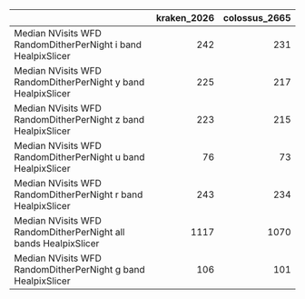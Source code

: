 |                                                                 |   kraken_2026 |   colossus_2665 |
|:----------------------------------------------------------------|--------------:|----------------:|
| Median NVisits WFD RandomDitherPerNight i band HealpixSlicer    |           242 |             231 |
| Median NVisits WFD RandomDitherPerNight y band HealpixSlicer    |           225 |             217 |
| Median NVisits WFD RandomDitherPerNight z band HealpixSlicer    |           223 |             215 |
| Median NVisits WFD RandomDitherPerNight u band HealpixSlicer    |            76 |              73 |
| Median NVisits WFD RandomDitherPerNight r band HealpixSlicer    |           243 |             234 |
| Median NVisits WFD RandomDitherPerNight all bands HealpixSlicer |          1117 |            1070 |
| Median NVisits WFD RandomDitherPerNight g band HealpixSlicer    |           106 |             101 |
